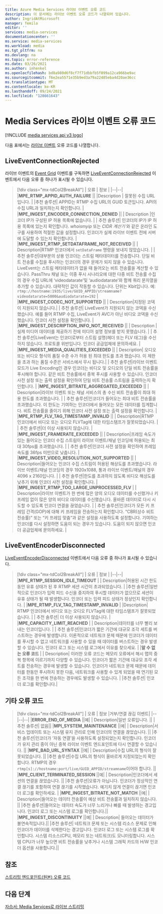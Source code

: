 ```yaml
---
title: Azure Media Services 라이브 이벤트 오류 코드
description: 이 문서에는 라이브 이벤트 오류 코드가 나열되어 있습니다.
author: IngridAtMicrosoft
manager: femila
editor: ''
services: media-services
documentationcenter: ''
ms.service: media-services
ms.workload: media
ms.tgt_pltfrm: na
ms.devlang: na
ms.topic: error-reference
ms.date: 03/26/2021
ms.author: inhenkel
ms.openlocfilehash: bd8a980d6f8cf7f71dbbfb5f099a12ca966be9ac
ms.sourcegitcommit: f6e2ea5571e35b9ed3a79a22485eba4d20ae36cc
ms.translationtype: MT
ms.contentlocale: ko-KR
ms.lasthandoff: 09/24/2021
ms.locfileid: "128661643"
---
```

# <a name="media-services-live-event-error-codes"></a>Media Services 라이브 이벤트 오류 코드

[!INCLUDE [media services api v3 logo](./includes/v3-hr.md)]

다음 표에서는 [라이브 이벤트](live-event-outputs-concept.md) 오류 코드를 나열합니다.

## <a name="liveeventconnectionrejected"></a>LiveEventConnectionRejected

라이브 이벤트의 [Event Grid](../../event-grid/index.yml) 이벤트를 구독하면 [LiveEventConnectionRejected](monitoring/media-services-event-schemas.md\#liveeventconnectionrejected) 이벤트에서 다음 오류 중 하나가 표시될 수 있습니다.
> [!div class="mx-tdCol2BreakAll"]
>| 오류 | 정보 |
>|--|--|
>|**MPE_RTMP_APPID_AUTH_FAILURE** ||
>|Description | 잘못된 수집 URL입니다. |
>|추천 솔루션| APPID는 RTMP 수집 URL의 GUID 토큰입니다. API의 수집 URL과 일치하는지 확인합니다. |
>|**MPE_INGEST_ENCODER_CONNECTION_DENIED** ||
>| Description |인코더 IP가 구성된 IP 허용 목록에 없습니다. |
>| 추천 솔루션| 인코더의 IP가 IP 허용 목록에 있는지 확인합니다. *whoismyip* 또는 *CIDR 계산기* 와 같은 온라인 도구를 사용하여 적절한 값을 설정합니다.  인코더가 실제 라이브 이벤트 전에 서버에 도달할 수 있는지 확인합니다. |
>|**MPE_INGEST_RTMP_SETDATAFRAME_NOT_RECEIVED** ||
>| Description|RTMP 인코더에서 `setDataFrame` 명령을 보내지 않았습니다. |
>| 추천 솔루션|대부분의 상용 인코더는 스트림 메타데이터를 전송합니다. 단일 비트 전송률 수집을 푸시하는 인코더의 경우 문제가 되지 않을 수 있습니다. LiveEvent는 스트림 메타데이터가 없을 때 들어오는 비트 전송률을 계산할 수 있습니다.  PassThru 채널 또는 이중 푸시 시나리오에 대한 다중 비트 전송률 수집의 경우 수집 URL에 ‘videodatarate’및 ‘audiodatarate’와 함께 쿼리 문자열을 추가할 수 있습니다. 대략적인 값이 작동할 수 있습니다. 단위는 Kbit입니다. 예: `rtmp://hostname:1935/live/GUID_APPID/streamname?videodatarate=5000&audiodatarate=192` |
>|**MPE_INGEST_CODEC_NOT_SUPPORTED** ||
>| Description|지정된 코덱이 지원되지 않습니다.|
>| 추천 솔루션| LiveEvent가 지원되지 않는 코덱을 수신했습니다. 예를 들어 RTMP 수집, LiveEvent가 AVC가 아닌 비디오 코덱을 수신했습니다.  인코더 사전 설정을 확인합니다. |
>|**MPE_INGEST_DESCRIPTION_INFO_NOT_RECEIVED** ||
>| Description |실제 미디어 데이터를 제공하기 전에 미디어 설명 정보를 받지 못했습니다. |
>| 추천 솔루션|LiveEvent는 인코더로부터 스트림 설명(헤더 또는 FLV 태그)을 수신하지 않습니다. 프로토콜 위반입니다. 인코더 공급업체에 문의하세요. |
>|**MPE_INGEST_MEDIA_QUALITIES_EXCEEDED** ||
>| Description| 오디오 또는 비디오 형식의 품질 수준 수가 허용 된 최대 한도를 초과 했습니다. 이 제한을 초과 하는 품질 수준은 서비스에서 무시 됩니다.|
>| 추천 솔루션|라이브 이벤트 모드가 Live Encoding인 경우 인코더는 비디오 및 오디오의 단일 비트 전송률을 푸시해야 합니다.  같은 비트 전송률에서 중복 푸시를 사용할 수 있습니다. 인코더 사전 설정 또는 출력 설정을 확인하여 단일 비트 전송률 스트림을 출력하는지 확인합니다. |
>|**MPE_INGEST_BITRATE_AGGREGATED_EXCEEDED** ||
>| Description|라이브 이벤트 또는 채널 서비스의 총 수신 비트 전송률이 최대 허용 한도를 초과했습니다. |
>| 추천 솔루션|인코더가 들어오는 최대 비트 전송률을 초과했습니다. 이 한도는 기여하는 인코더에서 들어오는 모든 데이터를 집계합니다. 비트 전송률을 줄이기 위해 인코더 사전 설정 또는 출력 설정을 확인합니다. |
>|**MPE_RTMP_FLV_TAG_TIMESTAMP_INVALID** ||
>| Description|RTMP 인코더에서 비디오 또는 오디오 FLVTag에 대한 타임스탬프가 잘못되었습니다. |
>| 추천 솔루션|더 이상 사용되지 않습니다. |
>|**MPE_INGEST_FRAMERATE_EXCEEDED** ||
>| Description|프레임 속도가 있는 들어오는 인코더 수집 스트림이 라이브 이벤트/채널 인코딩에 허용되는 최대 30fps를 초과했습니다. |
>| 추천 솔루션|인코더 사전 설정을 확인하여 프레임 속도를 36fps 미만으로 낮춥니다. |
>|**MPE_INGEST_VIDEO_RESOLUTION_NOT_SUPPORTED** ||
>| Description|들어오는 인코더 수집 스트림이 허용된 해상도를 초과했습니다. 라이브 이벤트/채널 인코딩의 경우 1920x1088, 통과 라이브 이벤트/채널의 경우 4096 x 2160입니다. |
>| 추천 솔루션|한도를 초과하지 않도록 비디오 해상도를 낮추기 위해 인코더 사전 설정을 확인합니다. |
>|**MPE_INGEST_RTMP_TOO_LARGE_UNPROCESSED_FLV** |
>| Description|라이브 이벤트가 한 번에 많은 양의 오디오 데이터를 수신했거나 키 프레임 없이 많은 양의 비디오 데이터를 수신했습니다. 올바른 데이터로 다시 시도할 수 있도록 인코더 연결을 끊었습니다. |
>| 추천 솔루션|인코더가 모든 키 프레임 간격(GOP)에 대해 키 프레임을 전송하는지 확인합니다.  “CBR(상수 비트 전송률)” 또는 “키 프레임 맞춤”과 같은 설정을 사용하도록 설정합니다. 기여하는 인코더를 다시 설정하면 도움이 되는 경우가 있습니다. 도움이 되지 않으면 인코더 공급업체에 문의하세요. |

## <a name="liveeventencoderdisconnected"></a>LiveEventEncoderDisconnected

[LiveEventEncoderDisconnected](monitoring/media-services-event-schemas.md\#liveeventencoderdisconnected) 이벤트에서 다음 오류 중 하나가 표시될 수 있습니다.

> [!div class="mx-tdCol2BreakAll"]
>| 오류 | 정보 |
>|--|--|
>|**MPE_RTMP_SESSION_IDLE_TIMEOUT** |
>| Description|허용된 시간 한도 동안 유휴 상태가 된 후 RTMP 세션 시간이 초과되었습니다. |
>|추천 솔루션|일반적으로 인코더가 입력 피드 수신을 중지하여 푸시할 데이터가 없으므로 세션이 유휴 상태가 될 때 발생합니다. 인코더 또는 입력 피드 상태가 정상인지 확인합니다. |
>|**MPE_RTMP_FLV_TAG_TIMESTAMP_INVALID** |
>|Description| RTMP 인코더에서 비디오 또는 오디오 FLVTag에 대한 타임스탬프가 잘못되었습니다. |
>| 추천 솔루션| 더 이상 사용되지 않습니다. |
>|**MPE_CAPACITY_LIMIT_REACHED** |
>| Description|데이터를 너무 빨리 보내는 인코더입니다. |
>| 추천 솔루션|인코더가 짧은 기간에 대규모 조각 세트를 버스트하는 경우에 발생합니다.  이론적으로 네트워크 문제 때문에 인코더가 데이터를 푸시할 수 없고 네트워크를 사용할 수 있을 때 데이터를 버스트하는 경우 발생할 수 있습니다. 인코더 로그 또는 시스템 로그에서 이유를 찾으세요. |
>|**알 수 없는 오류 코드** |
>| Description| 이러한 오류 코드는 메모리 오류에서 해시 맵의 중복 항목에 이르기까지 다양할 수 있습니다. 인코더가 짧은 기간에 대규모 조각 세트를 전송하는 경우에 발생할 수 있습니다.  인코더가 네트워크 문제 때문에 데이터를 한동안 푸시하지 못한 다음, 네트워크를 사용할 수 있게 되었을 때 연기된 모든 조각을 한 번에 전송하는 경우에도 발생할 수 있습니다. |
>|추천 솔루션| 인코더 로그를 확인합니다.|

## <a name="other-error-codes"></a>기타 오류 코드

> [!div class="mx-tdCol2BreakAll"]
>| 오류 | 정보 |거부/연결 끊김 이벤트|
>|--|--|--|
>|**ERROR_END_OF_MEDIA** ||예|
>| Description|일반 오류입니다. ||
>|추천 솔루션| 없음||
>|**MPI_SYSTEM_MAINTENANCE** ||예|
>| Description|서비스 업데이트 또는 시스템 유지 관리로 인해 인코더의 연결을 끊었습니다. ||
>|추천 솔루션|인코더가 ‘자동 연결’을 사용하도록 설정되었는지 확인합니다. 인코더가 유지 관리 중이 아닌 중복 라이브 이벤트 엔드포인트에 다시 연결할 수 있습니다. ||
>|**MPE_BAD_URL_SYNTAX** ||예|
>| Description|수집 URL의 형식이 잘못되었습니다. ||
>|추천 솔루션|수집 URL의 형식이 올바르게 지정되었는지 확인합니다. RTMP의 경우 `rtmp[s]://hostname:port/live/GUID_APPID/streamname`이어야 합니다. ||
>|**MPE_CLIENT_TERMINATED_SESSION** ||예|
>| Description|인코더에서 세션의 연결을 끊었습니다.  ||
>|추천 솔루션|오류가 아닙니다. 인코더가 정상적인 연결 끊기를 포함하여 연결 끊기를 시작했습니다. 예기치 않게 연결이 끊기면 인코더 로그를 확인하세요. |
>|**MPE_INGEST_BITRATE_NOT_MATCH** ||예|
>| Description|들어오는 데이터 전송률이 예상 비트 전송률과 일치하지 않습니다. ||
>|추천 솔루션|들어오는 데이터 속도가 너무 느리거나 빠를 때 발생하는 경고입니다. 인코더 로그 또는 시스템 로그를 확인합니다.||
>|**MPE_INGEST_DISCONTINUITY** ||예|
>| Description| 들어오는 데이터가 불연속적입니다.||
>|추천 솔루션| 네트워크 문제 또는 시스템 리소스 문제로 인해 인코더가 데이터를 삭제한다는 경고입니다. 인코더 로그 또는 시스템 로그를 확인합니다. 시스템 리소스(CPU, 메모리 또는 네트워크)도 모니터링합니다. 시스템 CPU가 너무 높으면 비트 전송률을 낮추거나 시스템 그래픽 카드의 H/W 인코더 옵션을 사용합니다.||

## <a name="see-also"></a>참조

[스트리밍 엔드포인트(원본) 오류 코드](stream-streaming-endpoint-error-codes-reference.md)

## <a name="next-steps"></a>다음 단계

[자습서: Media Services로 라이브 스트리밍](stream-live-tutorial-with-api.md)
